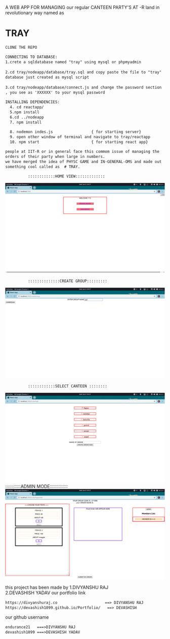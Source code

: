  A WEB APP FOR MANAGING our regular CANTEEN PARTY'S AT -R land in revolutionary way named as 
 
 # TRAY
 
 
 
 
 ```
 CLONE THE REPO 
```

```
CONNECTING TO DATABASE:
1.crete a sqldatabase named "tray" using mysql or phpmyadmin

2.cd tray/nodeapp/database/tray.sql and copy paste the file to "tray" database just created as mysql script

3.cd tray/nodeapp/database/connect.js and change the password section , you see as 'XXXXXX' to your mysql password 
```
```
INSTALLING DEPENDENCIES:
  4. cd reactapp/ 
  5.npm install 
  6.cd ../nodeapp 
  7. npm install 
```

```
  8. nodemon indes.js                 { for starting server}
  9. open other window of terminal and navigate to tray/reactapp
  10. npm start                       { for starting react app}
```


```
people at IIT-R or in general face this commom issue of managing the orders of their party when large in numbers.
we have merged the idea of PHYSC GAME and IN-GENERAL-OMS and made out something cool called as  # TRAY.

```

              ::::::::::::HOME VIEW:::::::::::::
![DEMO](https://github.com/endurance21/tray/blob/master/demoImages/pic11.png)

              ::::::::::::::CREATE GROUP:::::::::
![DEMO](https://github.com/endurance21/tray/blob/master/demoImages/pic12.png) 

              ::::::::::::SELECT CANTEEN ::::::::
![DEMO](https://github.com/endurance21/tray/blob/master/demoImages/pic13.png)
\
             ::::::::::::ADMIN MODE::::::::::::::
![DEMO](https://github.com/endurance21/tray/blob/master/demoImages/pic14.png)

this project has been made by 
1.DIVYANSHU RAJ      
2.DEVASHISH YADAV
our portfolio link 

```
https://divyanshuraj.co                     ==> DIVYANSHU RAJ  
https://devashish1099.github.io/Portfolio/   ==> DEVASHISH 
```

our github username
```
endurance21   ===>DIVYANSHU RAJ
devashish1099 ===>DEVASHISH YADAV
```
